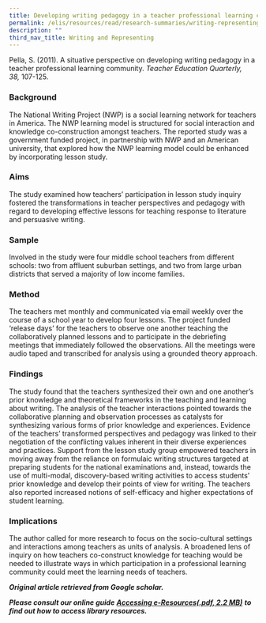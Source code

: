 ```yaml
---
title: Developing writing pedagogy in a teacher professional learning community
permalink: /elis/resources/read/research-summaries/writing-representing/developing-writing-pedagogy-community/
description: ""
third_nav_title: Writing and Representing
---
```

Pella, S. (2011). A situative perspective on developing writing pedagogy in a teacher professional learning community. _Teacher Education Quarterly, 38,_ 107-125.

### Background

The National Writing Project (NWP) is a social learning network for teachers in America. The NWP learning model is structured for social interaction and knowledge co-construction amongst teachers. The reported study was a government funded project, in partnership with NWP and an American university, that explored how the NWP learning model could be enhanced by incorporating lesson study.

### Aims

The study examined how teachers’ participation in lesson study inquiry fostered the transformations in teacher perspectives and pedagogy with regard to developing effective lessons for teaching response to literature and persuasive writing.

### Sample

Involved in the study were four middle school teachers from different schools: two from affluent suburban settings, and two from large urban districts that served a majority of low income families.

### Method

The teachers met monthly and communicated via email weekly over the course of a school year to develop four lessons. The project funded ‘release days’ for the teachers to observe one another teaching the collaboratively planned lessons and to participate in the debriefing meetings that immediately followed the observations. All the meetings were audio taped and transcribed for analysis using a grounded theory approach.

### Findings

The study found that the teachers synthesized their own and one another’s prior knowledge and theoretical frameworks in the teaching and learning about writing. The analysis of the teacher interactions pointed towards the collaborative planning and observation processes as catalysts for synthesizing various forms of prior knowledge and experiences. Evidence of the teachers’ transformed perspectives and pedagogy was linked to their negotiation of the conflicting values inherent in their diverse experiences and practices. Support from the lesson study group empowered teachers in moving away from the reliance on formulaic writing structures targeted at preparing students for the national examinations and, instead, towards the use of multi-modal, discovery-based writing activities to access students’ prior knowledge and develop their points of view for writing. The teachers also reported increased notions of self-efficacy and higher expectations of student learning.

### Implications

The author called for more research to focus on the socio-cultural settings and interactions among teachers as units of analysis. A broadened lens of inquiry on how teachers co-construct knowledge for teaching would be needed to illustrate ways in which participation in a professional learning community could meet the learning needs of teachers.

_**Original article retrieved from Google scholar.**_

_**Please consult our online guide**_ **_[Accessing e-Resources(.pdf, 2.2 MB)](https://academyofsingaporeteachers-moe-edu-sg-admin.cwp.sg/elis/resources/read/research-summaries/writing-and-representing/18e45074-6b1b-4ac7-811f-1a8da16c4f81 "Accessing e-Resources")_** _**to find out how to access library resources.**_
